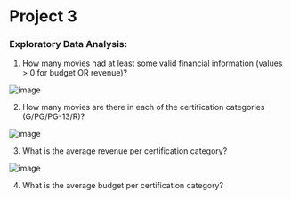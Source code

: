 # Project 3
 
### Exploratory Data Analysis:

1) How many movies had at least some valid financial information (values > 0 for budget OR revenue)?

![image](https://github.com/Richard-Shimada/Project-3/blob/main/Data/pie.png)

2) How many movies are there in each of the certification categories (G/PG/PG-13/R)?



![image](https://github.com/Richard-Shimada/Project-3/blob/main/Data/cert_type.png)



3) What is the average revenue per certification category?



![image](https://github.com/Richard-Shimada/Project-3/blob/main/Data/revenue.png)



4) What is the average budget per certification category?






